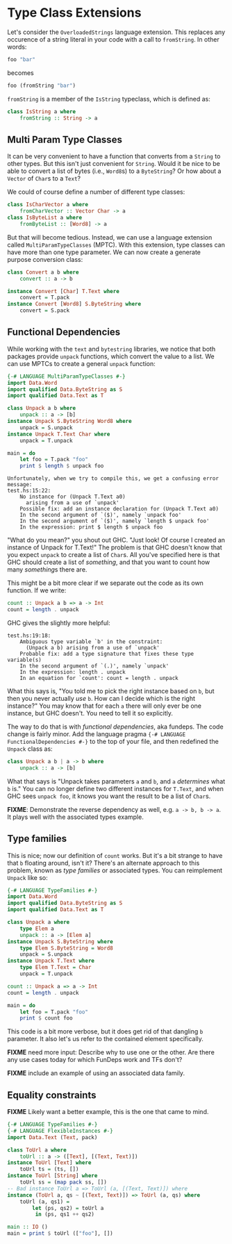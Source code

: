 # Type Class Extensions

Let's consider the `OverloadedStrings` language extension. This replaces any
occurence of a string literal in your code with a call to `fromString`. In
other words:

```haskell
foo "bar"
```

becomes

```haskell
foo (fromString "bar")
```

`fromString` is a member of the `IsString` typeclass, which is defined as:

```haskell
class IsString a where
    fromString :: String -> a
```

## Multi Param Type Classes

It can be very convenient to have a function that converts from a `String` to
other types. But this isn't just convenient for `String`. Would it be nice to
be able to convert a list of bytes (i.e., `Word8`s) to a `ByteString`? Or how
about a `Vector` of `Char`s to a `Text`?

We could of course define a number of different type classes:

```haskell
class IsCharVector a where
    fromCharVector :: Vector Char -> a
class IsByteList a where
    fromByteList :: [Word8] -> a
```

But that will become tedious. Instead, we can use a language extension called
`MultiParamTypeClasses` (MPTC). With this extension, type classes can have more than
one type parameter. We can now create a generate purpose conversion class:

```haskell
class Convert a b where
    convert :: a -> b

instance Convert [Char] T.Text where
    convert = T.pack
instance Convert [Word8] S.ByteString where
    convert = S.pack
```

## Functional Dependencies

While working with the `text` and `bytestring` libraries, we notice that both
packages provide `unpack` functions, which convert the value to a list. We can
use MPTCs to create a general `unpack` function:

```haskell
{-# LANGUAGE MultiParamTypeClasses #-}
import Data.Word
import qualified Data.ByteString as S
import qualified Data.Text as T

class Unpack a b where
    unpack :: a -> [b]
instance Unpack S.ByteString Word8 where
    unpack = S.unpack
instance Unpack T.Text Char where
    unpack = T.unpack

main = do
    let foo = T.pack "foo"
    print $ length $ unpack foo
```

    Unfortunately, when we try to compile this, we get a confusing error message:
    test.hs:15:22:
        No instance for (Unpack T.Text a0)
          arising from a use of `unpack'
        Possible fix: add an instance declaration for (Unpack T.Text a0)
        In the second argument of `($)', namely `unpack foo'
        In the second argument of `($)', namely `length $ unpack foo'
        In the expression: print $ length $ unpack foo

"What do you mean?" you shout out GHC. "Just look! Of course I created an
instance of Unpack for T.Text!" The problem is that GHC doesn't know that you
expect `unpack` to create a list of `Char`s. All you've specified here is that
GHC should create a list of *something*, and that you want to count how many
*something*s there are.

This might be a bit more clear if we separate out the code as its own function.
If we write:

```haskell
count :: Unpack a b => a -> Int
count = length . unpack
```

GHC gives the slightly more helpful:

    test.hs:19:18:
        Ambiguous type variable `b' in the constraint:
          (Unpack a b) arising from a use of `unpack'
        Probable fix: add a type signature that fixes these type variable(s)
        In the second argument of `(.)', namely `unpack'
        In the expression: length . unpack
        In an equation for `count': count = length . unpack

What this says is, "You told me to pick the right instance based on `b`, but
then you never actually *use* `b`. How can I decide which is the right
instance?" You may know that for each `a` there will only ever be one instance,
but GHC doesn't. You need to tell it so explicitly.

The way to do that is with *functional dependencies*, aka fundeps. The code change
is fairly minor. Add the language pragma `{-# LANGUAGE FunctionalDependencies #-}`
to the top of your file, and then redefined the `Unpack` class as:

```haskell
class Unpack a b | a -> b where
    unpack :: a -> [b]
```

What that says is "Unpack takes parameters `a` and `b`, and `a` *determines*
what `b` is." You can no longer define two different instances for `T.Text`,
and when GHC sees `unpack foo`, it knows you want the result to be a list of
`Char`s.

__FIXME__: Demonstrate the reverse dependency as well, e.g. `a -> b, b -> a`.
It plays well with the associated types example.

## Type families

This is nice; now our definition of `count` works. But it's a bit strange to
have that `b` floating around, isn't it? There's an alternate approach to this
problem, known as *type families* or associated types. You can reimplement
`Unpack` like so:

```haskell
{-# LANGUAGE TypeFamilies #-}
import Data.Word
import qualified Data.ByteString as S
import qualified Data.Text as T

class Unpack a where
    type Elem a
    unpack :: a -> [Elem a]
instance Unpack S.ByteString where
    type Elem S.ByteString = Word8
    unpack = S.unpack
instance Unpack T.Text where
    type Elem T.Text = Char
    unpack = T.unpack

count :: Unpack a => a -> Int
count = length . unpack

main = do
    let foo = T.pack "foo"
    print $ count foo
```

This code is a bit more verbose, but it does get rid of that dangling `b`
parameter. It also let's us refer to the contained element specifically.

__FIXME__ need more input: Describe why to use one or the other. Are there any use cases today for which FunDeps work and TFs don't?

__FIXME__ include an example of using an associated data family.

## Equality constraints

__FIXME__ Likely want a better example, this is the one that came to mind.

```haskell
{-# LANGUAGE TypeFamilies #-}
{-# LANGUAGE FlexibleInstances #-}
import Data.Text (Text, pack)

class ToUrl a where
    toUrl :: a -> ([Text], [(Text, Text)])
instance ToUrl [Text] where
    toUrl ts = (ts, [])
instance ToUrl [String] where
    toUrl ss = (map pack ss, [])
-- Bad instance ToUrl a => ToUrl (a, [(Text, Text)]) where
instance (ToUrl a, qs ~ [(Text, Text)]) => ToUrl (a, qs) where
    toUrl (a, qs1) =
        let (ps, qs2) = toUrl a
         in (ps, qs1 ++ qs2)

main :: IO ()
main = print $ toUrl (["foo"], [])
```
